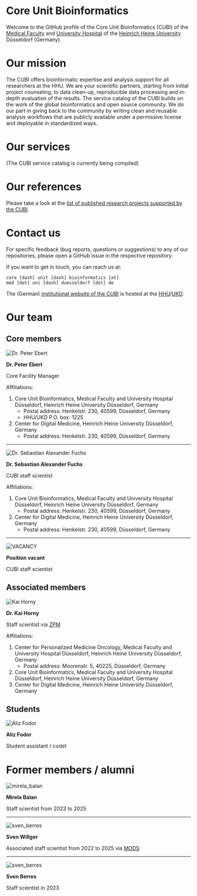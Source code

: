 # Core Unit Bioinformatics

Welcome to the GitHub profile of the Core Unit Bioinformatics (CUBI) of the
[Medical Faculty](https://www.medizin.hhu.de/en/) and [University Hospital](https://www.uniklinik-duesseldorf.de/)
of the [Heinrich Heine University](https://www.hhu.de/en/) Düsseldorf (Germany).

# Our mission

The CUBI offers bioinformatic expertise and analysis support for all researchers at the HHU. We are your scientific partners, starting from initial
project counseling, to data clean-up, reproducible data processing and in-depth evaluation of the results. The service catalog of the CUBI builds
on the work of the global bioinformatics and open source community. We do our part in giving back to the community by writing clean and reusable
analysis workflows that are publicly available under a permissive license and deployable in standardized ways.

# Our services

(The CUBI service catalog is currently being compiled)

# Our references

Please take a look at the
[list of published research projects supported by the CUBI](/publications/publications.md).


# Contact us

For specific feedback (bug reports, questions or suggestions) to any of our repositories, please open a GitHub issue in the respective repository.

If you want to get in touch, you can reach us at:

```
core [dash] unit [dash] bioinformatics [at]
med [dot] uni [dash] duesseldorf [dot] de
```

The (German) [institutional website of the CUBI](https://www.uniklinik-duesseldorf.de/patienten-besucher/klinikeninstitutezentren/institut-fuer-medizinische-biometrie-und-bioinformatik/core-unit-bioinformatik)
is hosted at the
[HHU](https://www.hhu.de/en/)/[UKD](https://www.uniklinik-duesseldorf.de).

# Our team

## Core members

![Dr. Peter Ebert](https://github.com/core-unit-bioinformatics/.github/raw/main/img/staff/pebert_cr.jpg)

**Dr. Peter Ebert**

Core Facility Manager

Affiliations:
1. Core Unit Bioinformatics, Medical Faculty and University Hospital Düsseldorf, Heinrich Heine University Düsseldorf, Germany
    * Postal address: Henkelstr. 230, 40599, Düsseldorf, Germany
    * HHU/UKD P.O. box: 1225
2. Center for Digital Medicine, Heinrich Heine University Düsseldorf, Germany
    * Postal address: Henkelstr. 230, 40599, Düsseldorf, Germany

---

![Dr. Sebastian Alexander Fuchs](https://github.com/core-unit-bioinformatics/.github/blob/main/img/staff/sfuchs_cr.jpg)

**Dr. Sebastian Alexander Fuchs**

CUBI staff scientist

Affiliations:
1. Core Unit Bioinformatics, Medical Faculty and University Hospital Düsseldorf, Heinrich Heine University Düsseldorf, Germany
    * Postal address: Henkelstr. 230, 40599, Düsseldorf, Germany
2. Center for Digital Medicine, Heinrich Heine University Düsseldorf, Germany
    * Postal address: Henkelstr. 230, 40599, Düsseldorf, Germany

---

![VACANCY](https://github.com/core-unit-bioinformatics/.github/raw/main/img/icon_female.png)

**Position vacant**

CUBI staff scientist


## Associated members

![Kai Horny](https://github.com/core-unit-bioinformatics/.github/raw/main/img/staff/khorny_cr.jpg)

**Dr. Kai Horny**

Staff scientist via [ZPM](https://dnpm.de/de/zentren-des-dnpm/zpm-duesseldorf/)

Affiliations:
1. Center for Personalized Medicine Oncology, Medical Faculty and University Hospital Düsseldorf, Heinrich Heine University Düsseldorf, Germany
    * Postal address: Moorenstr. 5, 40225, Düsseldorf, Germany
2. Core Unit Bioinformatics, Medical Faculty and University Hospital Düsseldorf, Heinrich Heine University Düsseldorf, Germany
3. Center for Digital Medicine, Heinrich Heine University Düsseldorf, Germany


## Students

![Aliz Fodor](https://github.com/core-unit-bioinformatics/.github/raw/main/img/staff/alizfodor_cr.jpg)

**Aliz Fodor**

Student assistant / codet


# Former members / alumni

![mirela_balan](https://github.com/core-unit-bioinformatics/.github/raw/main/img/staff/mbalan.bw.png)

**Mirela Balan**

Staff scientist from 2023 to 2025

---

![sven_berres](https://github.com/core-unit-bioinformatics/.github/raw/main/img/staff/swillger_cr.bw.jpg)

**Sven Willger**

Associated staff scientist from 2022 to 2025 via [MODS](https://https://www.mods.hhu.de/en/)

---

![sven_berres](https://github.com/core-unit-bioinformatics/.github/raw/main/img/staff/sberres_cr.bw.jpg)

**Sven Berres**

Staff scientist in 2023
